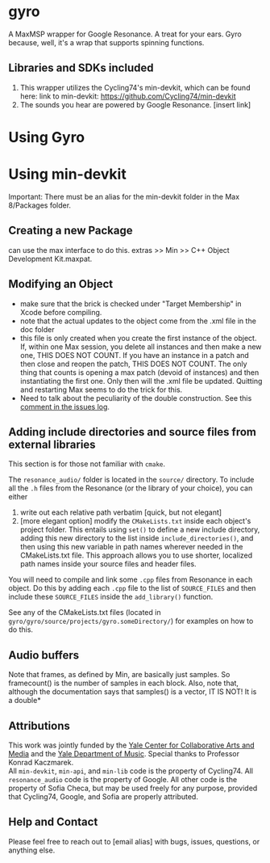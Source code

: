 # gyro
A MaxMSP wrapper for Google Resonance. A treat for your ears. Gyro because, well, it's a wrap that supports spinning functions. 

## Libraries and SDKs included

1. This wrapper utilizes the Cycling74's min-devkit, which can be found here: link to min-devkit: https://github.com/Cycling74/min-devkit
2. The sounds you hear are powered by Google Resonance. [insert link]

# Using Gyro

# Using min-devkit

Important: There must be an alias for the min-devkit folder in the Max 8/Packages folder. 

## Creating a new Package
can use the max interface to do this. extras >> Min >> C++ Object Development Kit.maxpat. 

## Modifying an Object
- make sure that the brick is checked under "Target Membership" in Xcode before compiling. 
- note that the actual updates to the object come from the .xml file in the doc folder
- this file is only created when you create the first instance of the object. If, within one Max session, you delete all instances and then make a new one, THIS DOES NOT COUNT. If you have an instance in a patch and then close and reopen the patch, THIS DOES NOT COUNT. The only thing that counts is opening a max patch (devoid of instances) and then instantiating the first one. Only then will the .xml file be updated. Quitting and restarting Max seems to do the trick for this. 
- Need to talk about the peculiarity of the double construction. See this [comment in the issues log](https://github.com/Cycling74/min-devkit/issues/106). 


## Adding include directories and source files from external libraries
This section is for those not familiar with `cmake`.  

The `resonance_audio/` folder is located in the `source/` directory. To include all the `.h` files from the Resonance (or the library of your choice), you can either  
1. write out each relative path verbatim [quick, but not elegant]  
2. [more elegant option] modify the `CMakeLists.txt` inside each object's project folder. This entails using `set()` to define a new include directory, adding this new directory to the list inside `include_directories()`, and then using this new variable in path names wherever needed in the CMakeLists.txt file. This approach allows you to use shorter, localized path names inside your source files and header files. 

You will need to compile and link some `.cpp` files from Resonance in each object. Do this by adding each `.cpp` file to the list of `SOURCE_FILES` and then include these `SOURCE_FILES` inside the `add_library()` function.  

See any of the CMakeLists.txt files (located in `gyro/gyro/source/projects/gyro.someDirectory/`) for examples on how to do this. 

## Audio buffers
Note that frames, as defined by Min, are basically just samples. So framecount() is the number of samples in each block. 
Also, note that, although the documentation says that samples() is a vector, IT IS NOT! It is a double*

## Attributions
This work was jointly funded by the [Yale Center for Collaborative Arts and Media](https://ccam.yale.edu/) and the [Yale Department of Music](https://yalemusic.yale.edu/). Special thanks to Professor Konrad Kaczmarek.  
All `min-devkit`, `min-api`, and `min-lib` code is the property of Cycling74. All `resonance_audio` code is the property of Google. All other code is the property of Sofia Checa, but may be used freely for any purpose, provided that Cycling74, Google, and Sofia are properly attributed. 

## Help and Contact
Please feel free to reach out to [email alias] with bugs, issues, questions, or anything else. 
